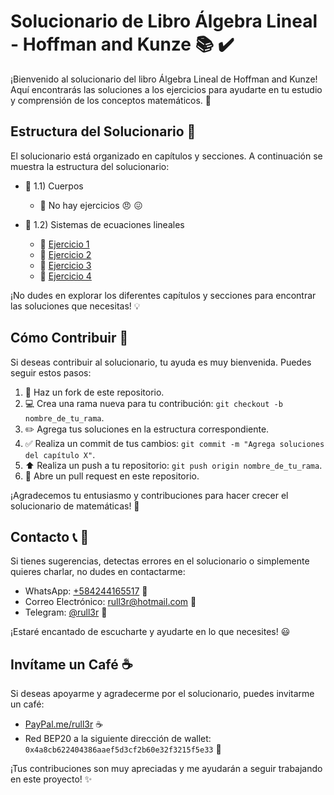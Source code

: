 # Solucionario de Libro Álgebra Lineal - Hoffman and Kunze :books: :heavy_check_mark:

¡Bienvenido al solucionario del libro Álgebra Lineal de Hoffman and Kunze! Aquí encontrarás las soluciones a los ejercicios para ayudarte en tu estudio y comprensión de los conceptos matemáticos. :rocket:

## Estructura del Solucionario :file_folder:

El solucionario está organizado en capítulos y secciones. A continuación se muestra la estructura del solucionario: 

- :green_book: 1.1) Cuerpos
  - :orange_book: No hay ejercicios :angry: :confounded:

- :green_book: 1.2) Sistemas de ecuaciones lineales
  - :pencil: [Ejercicio 1](https://rull3r.github.io/2015-01-04-AlgebraLineal-HoffmanAndKunze-1-12-1/)
  - :pencil: [Ejercicio 2](https://rull3r.github.io/2015-01-04-AlgebraLineal-HoffmanAndKunze-1-12-2/)
  - :pencil: [Ejercicio 3](https://rull3r.github.io/2015-01-04-AlgebraLineal-HoffmanAndKunze-1-12-3/)
  - :pencil: [Ejercicio 4](https://rull3r.github.io/2015-01-04-AlgebraLineal-HoffmanAndKunze-1-12-4/)

¡No dudes en explorar los diferentes capítulos y secciones para encontrar las soluciones que necesitas! :bulb:

## Cómo Contribuir :raising_hand:

Si deseas contribuir al solucionario, tu ayuda es muy bienvenida. Puedes seguir estos pasos:

1. :fork_and_knife: Haz un fork de este repositorio.
2. :computer: Crea una rama nueva para tu contribución: `git checkout -b nombre_de_tu_rama`.
3. :pencil2: Agrega tus soluciones en la estructura correspondiente.
4. :white_check_mark: Realiza un commit de tus cambios: `git commit -m "Agrega soluciones del capítulo X"`.
5. :arrow_up: Realiza un push a tu repositorio: `git push origin nombre_de_tu_rama`.
6. :incoming_envelope: Abre un pull request en este repositorio.

¡Agradecemos tu entusiasmo y contribuciones para hacer crecer el solucionario de matemáticas! :raised_hands:

## Contacto :telephone_receiver: :email:

Si tienes sugerencias, detectas errores en el solucionario o simplemente quieres charlar, no dudes en contactarme:

- WhatsApp: [+584244165517](https://wa.me/584244165517) :speech_balloon:
- Correo Electrónico: [rull3r@hotmail.com](mailto:rull3r@hotmail.com) :email:
- Telegram: [@rull3r](https://t.me/rull3r) :speech_balloon:

¡Estaré encantado de escucharte y ayudarte en lo que necesites! :smiley:

## Invítame un Café :coffee:

Si deseas apoyarme y agradecerme por el solucionario, puedes invitarme un café:

- [PayPal.me/rull3r](https://www.paypal.me/rull3r) :coffee:
- Red BEP20 a la siguiente dirección de wallet: `0x4a8cb622404386aaef5d3cf2b60e32f3215f5e33` :money_with_wings:

¡Tus contribuciones son muy apreciadas y me ayudarán a seguir trabajando en este proyecto! :sparkles:
